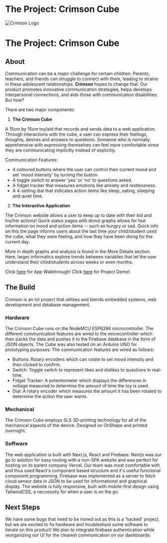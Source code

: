 # The Project: Crimson Cube  
![Crimson Logo](https://github.com/sebmendoza/crimson-crashers/blob/main/public/Logo.svg)

# The Project: Crimson Cube  

## About
Communication can be a major challenge for certain children. Parents, teachers, and friends can struggle to connect with them, leading to strains in these adolescent relationships. **Crimson** hopes to change that. Our product promotes innovative communication strategies, helps develops interpersonal connections, and aids those with communication disabilities. But how?

There are two major components:
1. **The Crimson Cube**

A 15cm by 15cm toy/aid that records and sends data to a web application. Through interactions with the cube, a user can express their feelings, thoughts, desires and answers to questions. Someone who is normally apprehensive with expressing themselves can feel more comfortable since they are communicating implicitly instead of explicitly.

Communication Features:
- 4 coloured buttons where the user can control their current mood and set 'mood intensity' by turning the button.
- A toggle switch to answer 'yes' or 'no' to questions asked.
- A fidget tracker that measures emotions like anxiety and restlessness.
- A 4-setting dial that indicates action items like sleep, eating, sleeping and quiet time.

2. **The Interactive Application**

The Crimson website allows a user to keep up to date with their kid and his/her actions! Quick status pages with donut graphs allows for fast information on mood and action items -- such as hungry or sad. Quick info on this the page informs users about the last time your child/student used the cube, what they were feeling, and how they have been doing for the current day. 

More in depth graphs and analysis is found in the More Details section. Here, larger informatics explore trends between variables that let the user understand their child/students across weeks or even months.

Click [here](https://tinyurl.com/crimson-cube2022) for App Walkthrough!
Click [here](https://youtu.be/gwC_sbviAk4) for Project Demo!

## The Build
Crimson is an Iot project that utilizes and blends embedded systems, web development and database management. 

### Hardware
The Crimson Cube runs on the NodeMCU ESP8266 microcontroller. The different communication features are wired to the microcontroller which then packs the data and pushes it to the Firebase database in the form of JSON objects. The Cube was also tested on an Arduino UNO for prototyping purposes. The communication features are wired as follows:
- Buttons: Rotary encoders which can rotate to set mood intensity and then clicked to confirm.
- Switch: Toggle switch to represent likes and dislikes to questions in real-time.
- Fidget Tracker: A potentiometer which displays the differences in voltage measured to determine the amount of time the toy is used.
- Dial: A rotary encoder which measures the amount it has been rotated to determine the action the user wants.

### Mechanical
The Crimson Cube employs SLS 3D-printing technology for all of the mechanical aspects of the device. Designed on OnShape and printed overnight. 

### Software
The web application is built with Next.js, React and Firebase.  Nextjs was our go to solution for easy routing with a non-SPA website and was perfect for hosting on its parent company Vercel. Our team was most comfortable with and thus used React's component based structure and it's useful functional component programming. Firebase was implemented as a server to fetch cloud sensor data in JSON to be used for informational and graphical display. The website is fully responsive, built with mobile-first design using TailwindCSS, a neccessity for when a user is on the go.

## Next Steps
We have some bugs that need to be ironed out as this is a 'hacked' project, but we are excited to fix hardware and troubleshoot some software to iterate on this product!  We plan to integrate firebase authentication while reorganizing our UI for the clearest communication on our dashboards.
